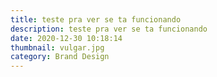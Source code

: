 ```yaml
---
title: teste pra ver se ta funcionando
description: teste pra ver se ta funcionando
date: 2020-12-30 10:18:14
thumbnail: vulgar.jpg
category: Brand Design
---
```

